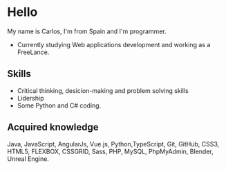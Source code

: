 # Hello 
My name is Carlos, I'm from Spain and I'm programmer.

* Currently studying Web applications development and working as a FreeLance.

## Skills

* Critical thinking, desicion-making and problem solving skills
* Lidership
* Some Python and C# coding.

## Acquired knowledge

Java, JavaScript, AngularJs, Vue.js, 
Python,TypeScript, Git, GitHub, CSS3, 
HTML5, FLEXBOX, CSSGRID, Sass, PHP, 
MySQL, PhpMyAdmin, Blender, Unreal Engine.



